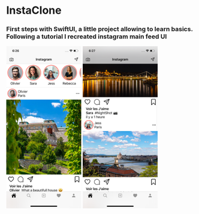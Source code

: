 # InstaClone
### First steps with SwiftUI, a little project allowing to learn basics. Following a tutorial I recreated instagram main feed UI

<img src="img/screen2.png" width="200">  <img src="img/screen1.png" width="200">      


